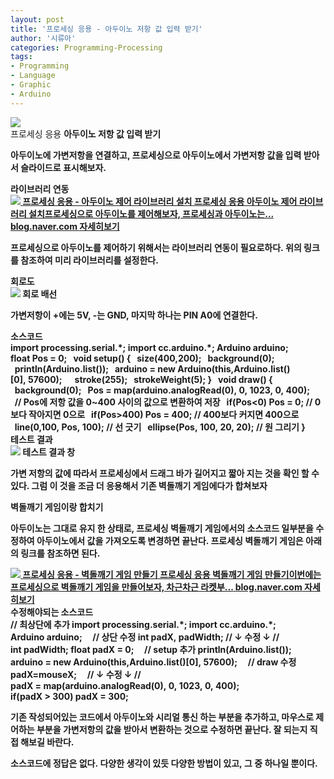 ```yaml
---
layout: post
title: '프로세싱 응용 - 아두이노 저항 값 입력 받기'
author: '시류아'
categories: Programming-Processing
tags:
- Programming
- Language
- Graphic
- Arduino
---
```



<script> location.href='https://cafe.naver.com/develoid/776092' ; </script>

<div>
 <div>
  <img src="https://dthumb-phinf.pstatic.net/?src=%22http%3A%2F%2Fblogfiles.naver.net%2FMjAxNzAyMDFfNDAg%2FMDAxNDg1OTIxNjgxNzUy.DJQSmpg4IP5bJZmaXP7cfFxTqbXQARTvjjAL10zahLgg.vLur5D854VwZ9TgzXw4fT6YGO_2l57HQ0GwOH3dT0Bwg.PNG.searphiel9%2Fprocessing_logo.png%22&amp;type=cafe_wa740">
 </div>
</div>
<div>
 <div>
  <div>
   프로세싱 응용
   <b>아두이노 저항 값 입력 받기
  </div>
 </div>
</div>
<div>
 <p>아두이노에 가변저항을 연결하고, 프로세싱으로 아두이노에서 가변저항 값을 입력 받아서 슬라이드로 표시해보자.</p>
</div>
<div>
 <div>
  <div></div>
 </div>
</div>
<div>
 <div>
  <div>
   라이브러리 연동
  </div>
 </div>
</div>
<div>
 <a href="http://blog.naver.com/searphiel9/220924444475"> <span> <span> <img src="https://dthumb-phinf.pstatic.net/?src=%22http%3A%2F%2Fdthumb.phinf.naver.net%2F%3Fsrc%3D%2522http%253A%252F%252Fblogthumb2.naver.net%252FMjAxNzAyMDFfMTc2%252FMDAxNDg1OTIwMTIzODQ5.Q1ax1I1DcOMjaOPlbjLLyv0YWtPocLl_iMotHByIjl4g.0gcNi91QJGCF3u3PfZWeVlnCNLbmewmBPSLYW-dVTk4g.PNG.searphiel9%252Fprocessing_logo.png%253Ftype%253Dw2%2522%26amp%3Btype%3Dff500_300%22&amp;type=cafe_wa740"> </span> <span> <span>프로세싱 응용 - 아두이노 제어 라이브러리 설치</span> <span>프로세싱 응용 아두이노 제어 라이브러리 설치프로세싱으로 아두이노를 제어해보자, 프로세싱과 아두이노는...</span> <span>blog.naver.com</span> </span> <span></span> </span> <span>자세히보기</span> </a>
</div>
<div>
 <p>프로세싱으로&nbsp;아두이노를&nbsp;제어하기&nbsp;위해서는&nbsp;라이브러리&nbsp;연동이&nbsp;필요로하다.&nbsp;위의&nbsp;링크를&nbsp;참조하여&nbsp;미리&nbsp;라이브러리를&nbsp;설정한다.</p>
</div>
<div>
 <div>
  <div></div>
 </div>
</div>
<div>
 <div>
  <div>
   회로도
  </div>
 </div>
</div>
<div>
 <div>
  <img src="https://dthumb-phinf.pstatic.net/?src=%22http%3A%2F%2Fblogfiles.naver.net%2FMjAxNzAyMDFfMTM4%2FMDAxNDg1OTIxNzU2MzQ4.ybBvGZ4wSv9LJnDtHkRQZXAYQz2Bj3ww5ACCiWbMZngg.VfrJnFMhVtALg29gOONOSRCJO2JzBnZAM7b_uscNbf0g.PNG.searphiel9%2F9.png%22&amp;type=cafe_wa740">
  <span>회로 배선</span>
 </div>
</div>
<div>
 <p>가변저항이 +에는 5V, -는 GND, 마지막 하나는 PIN A0에 연결한다.</p>
</div>
<div>
 <div>
  <div></div>
 </div>
</div>
<div>
 <div>
  <div>
   소스코드
  </div>
 </div>
</div>
<div>
 <div>
  <div>
   import&nbsp;processing.serial.*;
   <b>import&nbsp;cc.arduino.*;
   <b>Arduino&nbsp;arduino;
   <b>&nbsp;
   <b>float&nbsp;Pos&nbsp;=&nbsp;0;
   <b>&nbsp;
   <b>void&nbsp;setup()&nbsp;{
   <b>&nbsp;&nbsp;size(400,200);
   <b>&nbsp;&nbsp;background(0);
   <b>&nbsp;
   <b>&nbsp;&nbsp;println(Arduino.list());
   <b>&nbsp;&nbsp;arduino&nbsp;=&nbsp;new&nbsp;Arduino(this,Arduino.list()[0],&nbsp;57600);
   <b>&nbsp;&nbsp;
   <b>&nbsp;&nbsp;stroke(255);
   <b>&nbsp;&nbsp;strokeWeight(5);
   <b>}
   <b>&nbsp;
   <b>void&nbsp;draw()&nbsp;{
   <b>&nbsp;&nbsp;background(0);
   <b>&nbsp;&nbsp;Pos&nbsp;=&nbsp;map(arduino.analogRead(0),&nbsp;0,&nbsp;1023,&nbsp;0,&nbsp;400);
   <b>&nbsp;&nbsp;//&nbsp;Pos에&nbsp;저항&nbsp;값을&nbsp;0~400&nbsp;사이의&nbsp;값으로&nbsp;변환하여&nbsp;저장
   <b>&nbsp;&nbsp;if(Pos&lt;0)&nbsp;Pos&nbsp;=&nbsp;0;&nbsp;//&nbsp;0보다&nbsp;작아지면&nbsp;0으로
   <b>&nbsp;&nbsp;if(Pos&gt;400)&nbsp;Pos&nbsp;=&nbsp;400;&nbsp;//&nbsp;400보다&nbsp;커지면&nbsp;400으로
   <b>&nbsp;&nbsp;line(0,100,&nbsp;Pos,&nbsp;100);&nbsp;//&nbsp;선&nbsp;긋기
   <b>&nbsp;&nbsp;ellipse(Pos,&nbsp;100,&nbsp;20,&nbsp;20);&nbsp;//&nbsp;원&nbsp;그리기
   <b>}
  </div>
 </div>
</div>
<div>
 <div>
  <div></div>
 </div>
</div>
<div>
 <div>
  <div>
   테스트 결과
  </div>
 </div>
</div>
<div>
 <div>
  <img src="https://dthumb-phinf.pstatic.net/?src=%22http%3A%2F%2Fblogfiles.naver.net%2FMjAxNzAyMDFfODIg%2FMDAxNDg1OTIxODE4MzU4.XsjehLd-siodjdaDvK6rthzcfwsJ3gqfS3357l-YJnYg.n3bRUe_Z4x3lpphPuNnhgnRGP6fYP2qR8WP_dmGXl0Qg.PNG.searphiel9%2F10.png%22&amp;type=cafe_wa740">
  <span>테스트 결과 창</span>
 </div>
</div>
<div>
 <p>가변 저항의 값에 따라서 프로세싱에서 드래그 바가 길어지고 짧아 지는 것을 확인 할 수 있다. 그럼 이 것을 조금 더 응용해서 기존 벽돌깨기 게임에다가 합쳐보자</p>
</div>
<div>
 <div>
  <div></div>
 </div>
</div>
<div>
 <div>
  <div>
   벽돌깨기 게임이랑 합치기
  </div>
 </div>
</div>
<div>
 <p>아두이노는 그대로 유지 한 상태로, 프로세싱 벽돌깨기 게임에서의 소스코드 일부분을 수정하여 아두이노에서 값을 가져오도록 변경하면 끝난다. 프로세싱 벽돌깨기 게임은 아래의 링크를 참조하면 된다.</p>
</div>
<div>
 <a href="http://blog.naver.com/searphiel9/220920618818"> <span> <span> <img src="https://dthumb-phinf.pstatic.net/?src=%22http%3A%2F%2Fdthumb.phinf.naver.net%2F%3Fsrc%3D%2522http%253A%252F%252Fblogthumb2.naver.net%252FMjAxNzAxMjZfMTQg%252FMDAxNDg1MzkzNzQ3ODQy.0hi4InYEnCJo-uDjJxIEXMuk-obUiY10MweBv_x7qZMg.hvqqmDmcC21WTjK7ikczYfan0oPMvrQ8QkYjr0QV2jkg.PNG.searphiel9%252Fprocessing_logo.png%253Ftype%253Dw2%2522%26amp%3Btype%3Dff500_300%22&amp;type=cafe_wa740"> </span> <span> <span>프로세싱 응용 - 벽돌깨기 게임 만들기</span> <span>프로세싱 응용 벽돌깨기 게임 만들기이번에는 프로세싱으로 벽돌깨기 게임을 만들어보자, 차근차근 라켓부...</span> <span>blog.naver.com</span> </span> <span></span> </span> <span>자세히보기</span> </a>
</div>
<div>
 <div>
  <div>
   수정해야되는 소스코드
  </div>
 </div>
</div>
<div>
 <div>
  <div>
   //&nbsp;최상단에&nbsp;추가
   <b>import&nbsp;processing.serial.*;
   <b>import&nbsp;cc.arduino.*;
   <b>Arduino&nbsp;arduino;
   <b>&nbsp;
   <b>&nbsp;
   <b>//&nbsp;상단&nbsp;수정
   <b>int&nbsp;padX,&nbsp;padWidth;
   <b>//&nbsp;↓&nbsp;수정&nbsp;↓&nbsp;//
   <b>int&nbsp;padWidth;
   <b>float&nbsp;padX&nbsp;=&nbsp;0;
   <b>&nbsp;
   <b>&nbsp;
   <b>//&nbsp;setup&nbsp;추가
   <b>println(Arduino.list());
   <b>arduino&nbsp;=&nbsp;new&nbsp;Arduino(this,Arduino.list()[0],&nbsp;57600);
   <b>&nbsp;
   <b>&nbsp;
   <b>//&nbsp;draw&nbsp;수정
   <b>padX=mouseX;&nbsp;&nbsp;&nbsp;&nbsp;
   <b>//&nbsp;↓&nbsp;수정&nbsp;↓&nbsp;//
   <b>padX&nbsp;=&nbsp;map(arduino.analogRead(0),&nbsp;0,&nbsp;1023,&nbsp;0,&nbsp;400);
   <b>if(padX&nbsp;&gt;&nbsp;300)&nbsp;padX&nbsp;=&nbsp;300;
  </div>
 </div>
</div>
<div>
 <p>기존 작성되어있는 코드에서 아두이노와 시리얼 통신 하는 부분을 추가하고, 마우스로 제어하는 부분을 가변저항의 값을 받아서 변환하는 것으로 수정하면 끝난다. 잘 되는지 직접 해보길 바란다.</p>
</div>
<div>
 <div>
  <div></div>
 </div>
</div>
<div>
 <p>소스코드에&nbsp;정답은&nbsp;없다.&nbsp;다양한&nbsp;생각이&nbsp;있듯&nbsp;다양한&nbsp;방법이&nbsp;있고,&nbsp;그&nbsp;중&nbsp;하나일&nbsp;뿐이다.</p>
</div>
